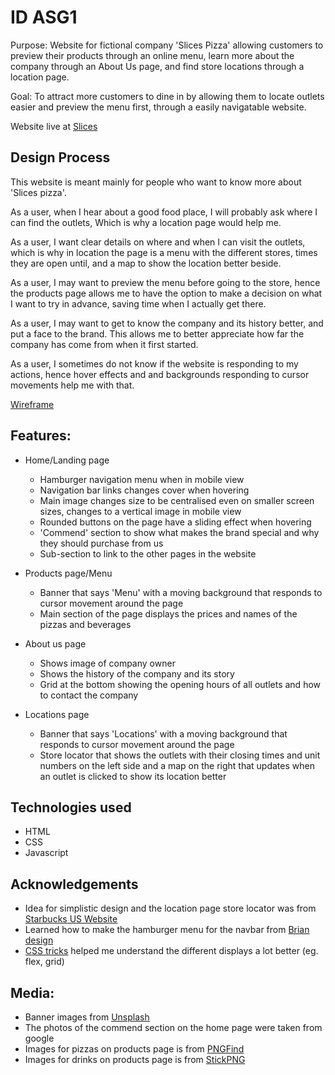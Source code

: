 # ID ASG1
Purpose: Website for fictional company 'Slices Pizza' allowing customers to preview their products through an online menu, learn more about the company through an About Us page, and find store locations through a location page.

Goal: To attract more customers to dine in by allowing them to locate outlets easier and preview the menu first, through a easily navigatable website.

Website live at [Slices](https://wesleysck.github.io/ASG1/)

## Design Process

This website is meant mainly for people who want to know more about 'Slices pizza'.

As a user, when I hear about a good food place, I will probably ask where I can find the outlets, Which is why a location page would help me.

As a user, I want clear details on where and when I can visit the outlets, which is why in location the page is a menu with the different stores, times they are open until, and a map to show the location better beside.

As a user, I may want to preview the menu before going to the store, hence the products page allows me to have the option to make a decision on what I want to try in advance, saving time when I actually get there.

As a user, I may want to get to know the company and its history better, and put a face to the brand. This allows me to better appreciate how far the company has come from when it first started.

As a user, I sometimes do not know if the website is responding to my actions, hence hover effects and and backgrounds responding to cursor movements help me with that.

[Wireframe](https://xd.adobe.com/view/010fbe22-2d96-494e-8f42-09a7ea567bbc-545c/)

## Features:

+ Home/Landing page

  - Hamburger navigation menu when in mobile view
  - Navigation bar links changes cover when hovering
  - Main image changes size to be centralised even on smaller screen sizes, changes to a vertical image in mobile view
  - Rounded buttons on the page have a sliding effect when hovering
  - 'Commend' section to show what makes the brand special and why they should purchase from us
  - Sub-section to link to the other pages in the website

+ Products page/Menu

  - Banner that says 'Menu' with a moving background that responds to cursor movement around the page
  - Main section of the page displays the prices and names of the pizzas and beverages

+ About us page

  - Shows image of company owner
  - Shows the history of the company and its story
  - Grid at the bottom showing the opening hours of all outlets and how to contact the company

+ Locations page

  - Banner that says 'Locations' with a moving background that responds to cursor movement around the page
  - Store locator that shows the outlets with their closing times and unit numbers on the left side and a map on the right that updates when an outlet is clicked to show its location better

## Technologies used
  - HTML
  - CSS
  - Javascript

## Acknowledgements
  - Idea for simplistic design and the location page store locator was from [Starbucks US Website](https://www.starbucks.com/store-locator?map=1.33152,103.857703,15z)
  - Learned how to make the hamburger menu for the navbar from [Brian design](https://www.youtube.com/@briandesign)
  - [CSS tricks](https://css-tricks.com/snippets/css/a-guide-to-flexbox/) helped me understand the different displays a lot better (eg. flex, grid) 

## Media:
- Banner images from [Unsplash](https://unsplash.com/images/food/pizza)
- The photos of the commend section on the home page were taken from google
- Images for pizzas on products page is from [PNGFind](pngfind.com)
- Images for drinks on products page is from [StickPNG](stickpng.com)



